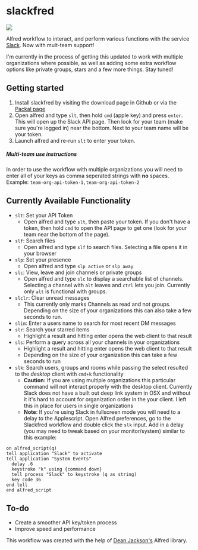 slackfred
=========

![](http://i.imgur.com/Vy78c78.gif)

Alfred workflow to interact, and perform various functions with the service [Slack](http://slack.com/). Now with mult-team support!

I'm currently in the process of getting this updated to work with multiple organizations where possible, as well as adding some extra workflow options like private groups, stars and a few more things. Stay tuned!

## Getting started
1. Install slackfred by visiting the download page in Github or via the [Packal page](http://www.packal.org/workflow/slackfred)
2. Open alfred and type `slt`, then hold `cmd` (apple key) and press `enter`. This will open up the Slack API page. Then look for your team (make sure you're logged in) near the bottom. Next to your team name will be your token.
3. Launch alfred and re-run `slt` to enter your token. 

##### Multi-team use instructions
In order to use the workflow with multiple organizations you will need to enter all of your keys as comma seperated strings with **no** spaces.  
Example: `team-org-api-token-1,team-org-api-token-2`

## Currently Available Functionality
* `slt`: Set your API Token
  * Open alfred and type `slt`, then paste your token. If you don't have a token, then hold `cmd` to open the API page to get one (look for your team near the bottom of the page).
* `slf`: Search files
  * Open alfred and type `slf` to search files. Selecting a file opens it in your browser
* `slp`: Set your presence
  * Open alfred and type `slp active` or `slp away`
* `slc`: View, leave and join channels or private groups
  * Open alfred and type `slc` to display a searchable list of channels. Selecting a channel with `alt` leaves and `ctrl` lets you join. Currently only `alt` is functional with groups.
* `slclr`: Clear unread messages
  * This currently only marks Channels as read and not groups. Depending on the size of your organizations this can also take a few seconds to run.
* `slim`: Enter a users name to search for most recent DM messages
* `slr`: Search your starred items
  * Highlight a result and hitting enter opens the web client to that result
* `sls`: Perform a query across all your channels in your organizations
  * Highlight a result and hitting enter opens the web client to that result
  * Depending on the size of your organization this can take a few seconds to run
* `slk`: Search users, groups and rooms while passing the select resulted to the *desktop* client with `cmd+k` functionality
  * **Caution:** If you are using multiple organizations this particular command will not interact properly with the desktop client. Currently Slack does not have a built out deep link system in OSX and without it it's hard to account for organization order in the your client. I left this in place for users in single organizations
  * **Note**: If you're using Slack in fullscreen mode you will need to a delay to the Applescript. Open Alfred preferences, go to the Slackfred workflow and double click the `slk` input. Add in a delay (you may need to tweak based on your monitor/system) similar to this example:

```
on alfred_script(q)
tell application "Slack" to activate
tell application "System Events"
  delay .6
  keystroke "k" using {command down}
  tell process "Slack" to keystroke (q as string)
  key code 36
end tell
end alfred_script
```

## To-do
* Create a smoother API key/token process
* Improve speed and performance

This workflow was created with the help of [Dean Jackson's](https://github.com/deanishe/alfred-workflow) Alfred  library.
